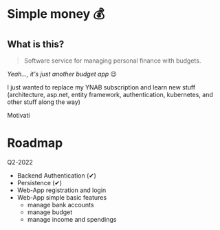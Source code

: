 # Simple money 💰

## What is this?

>Software service for managing personal finance with budgets.

*Yeah..., it's just another budget app* 😉 

I just wanted to replace my YNAB subscription and learn new stuff (architecture, asp.net, entity framework, authentication, kubernetes, and other stuff along the way)

Motivati

# Roadmap

Q2-2022

- Backend Authentication (✔)
- Persistence (✔)
- Web-App registration and login
- Web-App simple basic features
  - manage bank accounts 
  - manage budget
  - manage income and spendings


